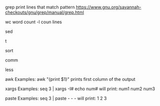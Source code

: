 
grep			print lines that match pattern https://www.gnu.org/savannah-checkouts/gnu/grep/manual/grep.html


wc				word count
	-l			coun lines


sed

t

sort

comm

less

awk
	Examples:
	awk "{print $1}"			prints first column of the output


xargs
	Examples:
	seq 3 | xargs -I# echo num# 	will print: num1 num2 num3

paste
	Examples:
	seq 3 | paste - - -				will print: 1   2   3
